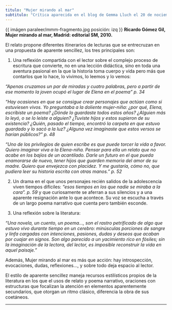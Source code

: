 ```yaml
---
titulo: "Mujer mirando al mar"
subtitulo: "Crítica aparecida en el blog de Gemma Lluch el 20 de nociembre de 2011"
---
```

{{ imágen paraleer/mmm-fragmento.jpg posición: izq }} **Ricardo Gómez Gil,
Mujer mirando al mar, Madrid: editorial SM, 2010.**

El relato propone diferentes itinerarios de lecturas que se entrecruzan en
una propuesta de aparente sencillez, los tres principales son:

1. Una reflexión compartida con el lector sobre el complejo proceso de
escritura que convierte, no en una lección didáctica, sino en toda una
aventura pasional en la que la historia toma cuerpo y vida pero más que
contarlos que lo hace, lo vivimos, lo leemos y lo vemos:

_“Apenas cruzamos un par de miradas y cuatro palabras, pero a partir de ese
momento la joven ocupó el lugar de Elena en el poema” p. 34_

_“Hay ocasiones en que se consigue crear personajes que actúan como si
estuviesen vivos. Yo preguntaba a la doliente mujer-niña: ¿por qué, Elena,
escribiste un poema? ¿Dónde lo guardaste todos estos años? ¿Alguien más lo
leyó, o se lo leíste a alguien? ¿Tuviste hijos y estos supieron de su
existencia? ¿Quién, pasado el tiempo, encontró la carpeta en que estuvo
guardado y lo sacó a la luz? ¿Alguna vez imaginaste que estos versos se
harían públicos?” p. 48_

_“Uno de los privilegios de quien escribe es que puede torcer la vida a
favor. Quiero imaginar viva a la Elena-niña. Pensar para ella un relato que
no acabe en los bajíos de un acantilado. Darle un futuro en el que pueda
enamorarse de nuevo, tener hijos que guarden memoria del amor de su madre.
Quiero que envejezca con placidez. Y me gustaría, cómo no, que pudiera leer
su historia escrita con otras manos.” p. 52_

2. Un drama en el que unos personajes recién salidos de la adolescencia viven
tiempos difíciles: _“esos tiempos en los que nadie se miraba a la cara”. p.
59_ y que curiosamente se aferran a sus silencios y a una aparente
resignación ante lo que acontece. Su voz se escucha a través de un largo
poema narrativo que cuenta pero también esconde.

3. Una reflexión sobre la literatura:

_“Una novela, un cuento, un poema…, son el rastro petrificado de algo que
estuvo vivo durante tiempo en un cerebro: minúsculas porciones de sangre y
linfa cargadas con intenciones, pasiones, dudas y deseos que acaban por
cuajar en signos. Son algo parecido a un yacimiento rico en fósiles; sin la
imaginación de la lectora, del lector, es imposible reconstruir la vida en
aquel paisaje.”_

Además, Mujer mirando al mar es más que acción: hay introspección,
evocaciones, dudas, reflexiones…, y sobre todo deja espacio al lector.

El estilo de aparente sencillez maneja recursos estilísticos propios de la
literatura en los que el usos de relato y poema narrativo, oraciones con
estructuras que focalizan la atención en elementos aparentemente secundarios,
que otorgan un ritmo clásico, diferencia la obra de sus coetáneos.

* * *
